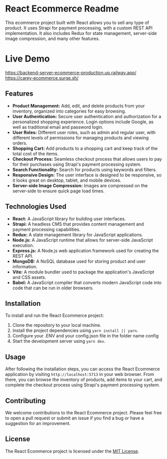 # React Ecommerce Readme

This ecommerce project built with React allows you to sell any type of product. It uses Strapi for payment processing, with a custom REST API implementation. It also includes Redux for state management, server-side image compression, and many other features.

# Live Demo
https://backend-server-ecommerce-production.up.railway.app/
https://carey-ecommerce.surge.sh/

## Features

- **Product Management:** Add, edit, and delete products from your inventory, organized into categories for easy browsing.
- **User Authentication:** Secure user authentication and authorization for a personalized shopping experience. Login options include Google, as well as traditional email and password login.
- **User Roles:** Different user roles, such as admin and regular user, with different levels of permissions for managing products and viewing orders.
- **Shopping Cart:** Add products to a shopping cart and keep track of the total cost of the items.
- **Checkout Process:** Seamless checkout process that allows users to pay for their purchases using Strapi's payment processing system.
- **Search Functionality:** Search for products using keywords and filters.
- **Responsive Design:** The user interface is designed to be responsive, so it looks great on desktop, tablet, and mobile devices.
- **Server-side Image Compression:** Images are compressed on the server-side to ensure quick page load times.

## Technologies Used

- **React:** A JavaScript library for building user interfaces.
- **Strapi:** A headless CMS that provides content management and payment processing capabilities.
- **Redux:** A state management library for JavaScript applications.
- **Node.js:** A JavaScript runtime that allows for server-side JavaScript execution.
- **Express.js:** A Node.js web application framework used for creating the REST API.
- **MongoDB:** A NoSQL database used for storing product and user information.
- **Vite:** A module bundler used to package the application's JavaScript and CSS assets.
- **Babel:** A JavaScript compiler that converts modern JavaScript code into code that can be run in older browsers.

## Installation

To install and run the React Ecommerce project:

1. Clone the repository to your local machine.
2. Install the project dependencies using `yarn install || yarn`.
3. Configure your .ENV and your config.json file in the folder name config
3. Start the development server using `yarn dev`.

## Usage

After following the installation steps, you can access the React Ecommerce application by visiting `http://localhost:5713` in your web browser. From there, you can browse the inventory of products, add items to your cart, and complete the checkout process using Strapi's payment processing system.

## Contributing

We welcome contributions to the React Ecommerce project. Please feel free to open a pull request or submit an issue if you find a bug or have a suggestion for an improvement.

## License

The React Ecommerce project is licensed under the [MIT License](https://opensource.org/licenses/MIT).
